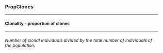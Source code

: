 ### PropClones



------
#### Clonality - proportion of clones



------
###### Number of clonal individuals divided by the total number of individuals of the population.